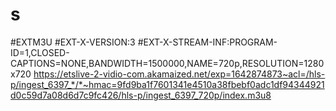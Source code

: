 # s
#EXTM3U #EXT-X-VERSION:3 #EXT-X-STREAM-INF:PROGRAM-ID=1,CLOSED-CAPTIONS=NONE,BANDWIDTH=1500000,NAME=720p,RESOLUTION=1280x720 https://etslive-2-vidio-com.akamaized.net/exp=1642874873~acl=/hls-p/ingest_6397_*/*~hmac=9fd9ba1f7601341e4510a38fbebf0adc1df94344921d0c59d7a08d6d7c9fc426/hls-p/ingest_6397_720p/index.m3u8
